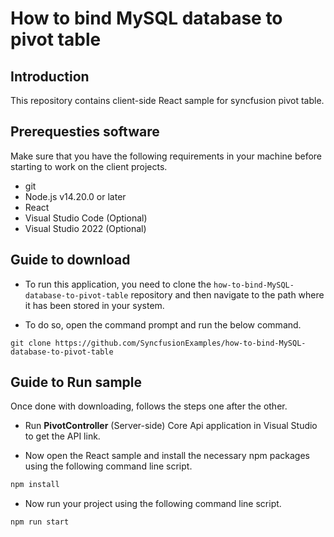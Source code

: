 # How to bind MySQL database to pivot table

## Introduction

This repository contains client-side React sample for syncfusion pivot table.

## Prerequesties software

Make sure that you have the following requirements in your machine before starting to work on the client projects.

* git
* Node.js v14.20.0 or later
* React
* Visual Studio Code (Optional)
* Visual Studio 2022 (Optional)

## Guide to download 

* To run this application, you need to clone the `how-to-bind-MySQL-database-to-pivot-table` repository and then navigate to the path where it has been stored in your system.

* To do so, open the command prompt and run the below command.

```
git clone https://github.com/SyncfusionExamples/how-to-bind-MySQL-database-to-pivot-table

```

## Guide to Run sample

Once done with downloading, follows the steps one after the other.

* Run **PivotController** (Server-side) Core Api application in Visual Studio to get the API link.
 
* Now open the React sample and install the necessary npm packages using the following command line script.

```sh
npm install
```

* Now run your project using the following command line script.
```sh
npm run start
```